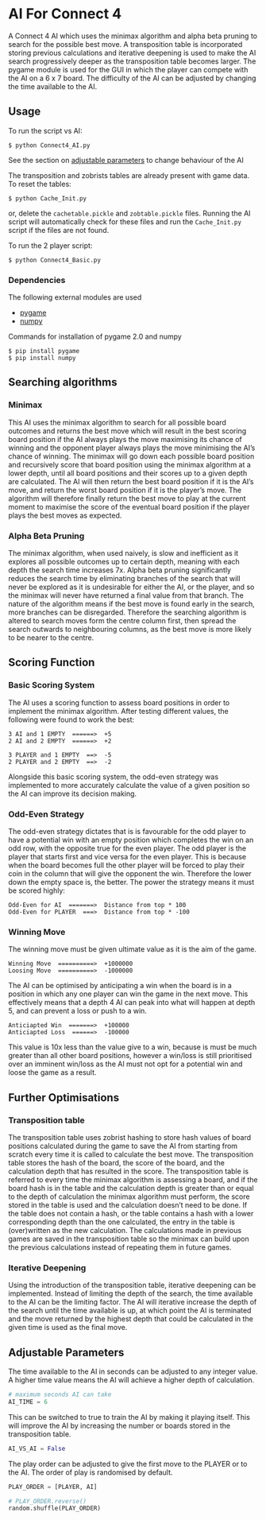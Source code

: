 # AI For Connect 4
A Connect 4 AI which uses the minimax algorithm and alpha beta pruning to search for the possible best move. A transposition table is incorporated storing previous calculations and iterative deepening is used to make the AI search progressively deeper as the transposition table becomes larger. The pygame module is used for the GUI in which the player can compete with the AI on a 6 x 7 board. The difficulty of the AI can be adjusted by changing the time available to the AI.

## Usage

To run the script vs AI:
```console
$ python Connect4_AI.py
```
See the section on [adjustable parameters](#adjustable-parameters) to change behaviour of the AI

The transposition and zobrists tables are already present with game data.
To reset the tables:
```console
$ python Cache_Init.py
```
or, delete the ```cachetable.pickle``` and ```zobtable.pickle``` files.
Running the AI script will automatically check for these files and run the ```Cache_Init.py``` script if the files are not found.

To run the 2 player script:
```console
$ python Connect4_Basic.py
```

### Dependencies

The following external modules are used
-   [pygame](https://pypi.org/project/pygame)
-   [numpy](https://pypi.org/project/numpy)

Commands for installation of pygame 2.0 and numpy
```console
$ pip install pygame
$ pip install numpy
```

## Searching algorithms

### Minimax

This AI uses the minimax algorithm to search for all possible board outcomes and returns the best move which will result in the best scoring board position if the AI always plays the move maximising its chance of winning and the opponent player always plays the move minimising the AI’s chance of winning. The minimax will go down each possible board position and recursively score that board position using the minimax algorithm at a lower depth, until all board positions and their scores up to a given depth are calculated. The AI will then return the best board position if it is the AI’s move, and return the worst board position if it is the player’s move. The algorithm will therefore finally return the best move to play at the current moment to maximise the score of the eventual board position if the player plays the best moves as expected.

### Alpha Beta Pruning

The minimax algorithm, when used naively, is slow and inefficient as it explores all possible outcomes up to certain depth, meaning with each depth the search time increases 7x. Alpha beta pruning significantly reduces the search time by eliminating branches of the search that will never be explored as it is undesirable for either the AI, or the player, and so the minimax will never have returned a final value from that branch. The nature of the algorithm means if the best move is found early in the search, more branches can be disregarded. Therefore the searching algorithm is altered to search moves form the centre column first, then spread the search outwards to neighbouring columns, as the best move is more likely to be nearer to the centre.

## Scoring Function

### Basic Scoring System

The AI uses a scoring function to assess board positions in order to implement the minimax algorithm. After testing different values, the following were found to work the best:
```
3 AI and 1 EMPTY  ======>  +5
2 AI and 2 EMPTY  ======>  +2

3 PLAYER and 1 EMPTY  ==>  -5
2 PLAYER and 2 EMPTY  ==>  -2
```
Alongside this basic scoring system, the odd-even strategy was implemented to more accurately calculate the value of a given position so the AI can improve its decision making.

### Odd-Even Strategy

The odd-even strategy dictates that is is favourable for the odd player to have a potential win with an empty position which completes the win on an odd row, with the opposite true for the even player. The odd player is the player that starts first and vice versa for the even player. This is because when the board becomes full the other player will be forced to play their coin in the column that will give the opponent the win. Therefore the lower down the empty space is, the better. The power the strategy means it must be scored highly:
```
Odd-Even for AI  =======>  Distance from top * 100
Odd-Even for PLAYER  ===>  Distance from top * -100
```

### Winning Move

The winning move must be given ultimate value as it is the aim of the game.
```
Winning Move  ==========>  +1000000
Loosing Move  ==========>  -1000000
```

The AI can be optimised by anticipating a win when the board is in a position in which any one player can win the game in the next move. This effectively means that a depth 4 AI can peak into what will happen at depth 5, and can prevent a loss or push to a win.
```
Anticiapted Win  =======>  +100000
Anticiapted Loss  ======>  -100000
```
This value is 10x less than the value give to a win, because is must be much greater than all other board positions, however a win/loss is still prioritised over an imminent win/loss as the AI must not opt for a potential win and loose the game as a result.

## Further Optimisations

### Transposition table

The transposition table uses zobrist hashing to store hash values of board positions calculated during the game to save the AI from starting from scratch every time it is called to calculate the best move. The transposition table stores the hash of the board, the score of the board, and the calculation depth that has resulted in the score. The transposition table is referred to every time the minimax algorithm is assessing a board, and if the board hash is in the table and the calculation depth is greater than or equal to the depth of calculation the minimax algorithm must perform, the score stored in the table is used and the calculation doesn’t need to be done. If the table does not contain a hash, or the table contains a hash with a lower corresponding depth than the one calculated, the entry in the table is (over)written as the new calculation. The calculations made in previous games are saved in the transposition table so the minimax can build upon the previous calculations instead of repeating them in future games.

### Iterative Deepening

Using the introduction of the transposition table, iterative deepening can be implemented. Instead of limiting the depth of the search, the time available to the AI can be the limiting factor. The AI will iterative increase the depth of the search until the time available is up, at which point the AI is terminated and the move returned by the highest depth that could be calculated in the given time is used as the final move.

## Adjustable Parameters

The time available to the AI in seconds can be adjusted to any integer value. A higher time value means the AI will achieve a higher depth of calculation.
```python
# maximum seconds AI can take
AI_TIME = 6
```

This can be switched to true to train the AI by making it playing itself. This will improve the AI by increasing the number or boards stored in the transposition table.
```python
AI_VS_AI = False
```

The play order can be adjusted to give the first move to the PLAYER or to the AI. The order of play is randomised by default.
```python
PLAY_ORDER = [PLAYER, AI]

# PLAY_ORDER.reverse()
random.shuffle(PLAY_ORDER)
```

